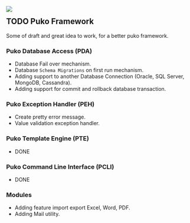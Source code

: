 <img align="left" src="https://4.bp.blogspot.com/-5-ZTEcgqYU4/Wy_GAT3k3qI/AAAAAAAAFhw/X0n1kq0QrckmTf009xWUU_kseNZJWQScgCLcBGAs/s1600/puko-material-50.png">

## TODO Puko Framework

Some of draft and great idea to work, for a better puko framework.

### Puko Database Access (PDA)
* Database Fail over mechanism.
* Database `Schema Migrations` on first run mechanism.
* Adding support to another Database Connection (Oracle, SQL Server, MongoDB, Cassandra).
* Adding support for commit and rollback database transaction.

### Puko Exception Handler (PEH)
* Create pretty error message.
* Value validation exception handler.

### Puko Template Engine (PTE)
* DONE

### Puko Command Line Interface (PCLI)
* DONE

### Modules
* Adding feature import export Excel, Word, PDF.
* Adding Mail utility.